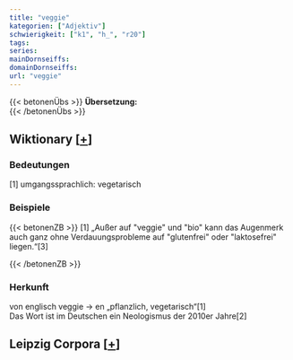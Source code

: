 ```yaml
---
title: "veggie"
kategorien: ["Adjektiv"]
schwierigkeit: ["k1", "h_", "r20"]
tags:
series:
mainDornseiffs:
domainDornseiffs:
url: "veggie"
---
```


{{< betonenÜbs >}}
**Übersetzung:**  
{{< /betonenÜbs >}}

## Wiktionary [[+](https://de.wiktionary.org/wiki/veggie)]

### Bedeutungen
[1] umgangssprachlich: vegetarisch  

### Beispiele
{{< betonenZB >}}
[1] „Außer auf "veggie" und "bio" kann das Augenmerk auch ganz ohne Verdauungsprobleme auf "glutenfrei" oder "laktosefrei" liegen.“[3]  

{{< /betonenZB >}}
### Herkunft
von englisch veggie → en „pflanzlich, vegetarisch“[1]  
Das Wort ist im Deutschen ein Neologismus der 2010er Jahre[2]  


## Leipzig Corpora [[+](https://corpora.uni-leipzig.de/en/res?word=veggie&corpusId=deu_newscrawl-public_2018)]

